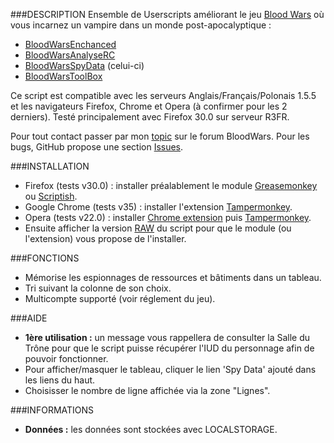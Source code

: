 ###DESCRIPTION
Ensemble de Userscripts améliorant le jeu [Blood Wars](http://www.fr.bloodwars.net) où vous incarnez un vampire dans un monde post-apocalyptique :
* [BloodWarsEnchanced](https://github.com/Ecilam/BloodWarsEnhanced)
* [BloodWarsAnalyseRC](https://github.com/Ecilam/BloodWarsAnalyseRC)
* [BloodWarsSpyData](https://github.com/Ecilam/BloodWarsSpyData) (celui-ci)
* [BloodWarsToolBox](https://github.com/Ecilam/BloodWarsToolBox)

Ce script est compatible avec les serveurs Anglais/Français/Polonais 1.5.5 et les navigateurs Firefox, Chrome et Opera (à confirmer pour les 2 derniers).
Testé principalement avec Firefox 30.0 sur serveur R3FR.

Pour tout contact passer par mon [topic](http://forum.fr.bloodwars.net/index.php?page=Thread&threadID=204323/) sur le forum BloodWars.
Pour les bugs, GitHub propose une section [Issues](https://github.com/Ecilam/BloodWarsSpyData/issues).

###INSTALLATION
* Firefox (tests v30.0) : installer préalablement le module [Greasemonkey](https://addons.mozilla.org/fr/firefox/addon/greasemonkey/) ou [Scriptish](https://addons.mozilla.org/en-US/firefox/addon/scriptish/).
* Google Chrome (tests v35) : installer l'extension [Tampermonkey](https://chrome.google.com/webstore/detail/dhdgffkkebhmkfjojejmpbldmpobfkfo).
* Opera (tests v22.0) : installer [Chrome extension](https://addons.opera.com/fr/extensions/details/download-chrome-extension-9/?display=en) puis [Tampermonkey](https://chrome.google.com/webstore/detail/dhdgffkkebhmkfjojejmpbldmpobfkfo).
* Ensuite afficher la version [RAW](https://raw.githubusercontent.com/Ecilam/BloodWarsSpyData/master/BloodWarsSpyData@bwsd.user.js) du script pour que le module (ou l'extension) vous propose de l'installer.

###FONCTIONS
* Mémorise les espionnages de ressources et bâtiments dans un tableau.
* Tri suivant la colonne de son choix.
* Multicompte supporté (voir réglement du jeu).

###AIDE
* **1ère utilisation :** un message vous rappellera de consulter la Salle du Trône pour que le script puisse récupérer l'IUD du personnage afin de pouvoir fonctionner.
* Pour afficher/masquer le tableau, cliquer le lien 'Spy Data' ajouté dans les liens du haut.
* Choisisser le nombre de ligne affichée via la zone "Lignes".

###INFORMATIONS
* **Données :** les données sont stockées avec LOCALSTORAGE.
